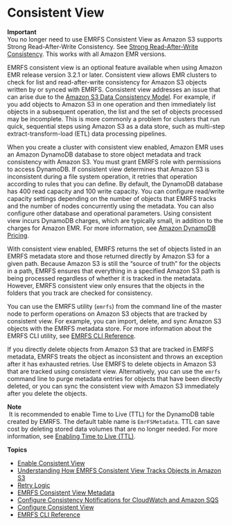 # Consistent View<a name="emr-plan-consistent-view"></a>

**Important**  
You no longer need to use EMRFS Consistent View as Amazon S3 supports Strong Read\-After\-Write Consistency\. See [Strong Read\-After\-Write Consistency](https://aws.amazon.com/blogs/aws/amazon-s3-update-strong-read-after-write-consistency/)\. This works with all Amazon EMR versions\.

EMRFS consistent view is an optional feature available when using Amazon EMR release version 3\.2\.1 or later\. Consistent view allows EMR clusters to check for list and read\-after\-write consistency for Amazon S3 objects written by or synced with EMRFS\. Consistent view addresses an issue that can arise due to the [Amazon S3 Data Consistency Model](https://docs.aws.amazon.com/AmazonS3/latest/dev/Introduction.html#ConsistencyModel)\. For example, if you add objects to Amazon S3 in one operation and then immediately list objects in a subsequent operation, the list and the set of objects processed may be incomplete\. This is more commonly a problem for clusters that run quick, sequential steps using Amazon S3 as a data store, such as multi\-step extract\-transform\-load \(ETL\) data processing pipelines\.

When you create a cluster with consistent view enabled, Amazon EMR uses an Amazon DynamoDB database to store object metadata and track consistency with Amazon S3\. You must grant EMRFS role with permissions to access DynamoDB\. If consistent view determines that Amazon S3 is inconsistent during a file system operation, it retries that operation according to rules that you can define\. By default, the DynamoDB database has 400 read capacity and 100 write capacity\. You can configure read/write capacity settings depending on the number of objects that EMRFS tracks and the number of nodes concurrently using the metadata\. You can also configure other database and operational parameters\. Using consistent view incurs DynamoDB charges, which are typically small, in addition to the charges for Amazon EMR\. For more information, see [Amazon DynamoDB Pricing](https://aws.amazon.com/dynamodb/pricing/)\.

With consistent view enabled, EMRFS returns the set of objects listed in an EMRFS metadata store and those returned directly by Amazon S3 for a given path\. Because Amazon S3 is still the “source of truth” for the objects in a path, EMRFS ensures that everything in a specified Amazon S3 path is being processed regardless of whether it is tracked in the metadata\. However, EMRFS consistent view only ensures that the objects in the folders that you track are checked for consistency\.

You can use the EMRFS utility \(`emrfs`\) from the command line of the master node to perform operations on Amazon S3 objects that are tracked by consistent view\. For example, you can import, delete, and sync Amazon S3 objects with the EMRFS metadata store\. For more information about the EMRFS CLI utility, see [EMRFS CLI Reference](emrfs-cli-reference.md)\.

If you directly delete objects from Amazon S3 that are tracked in EMRFS metadata, EMRFS treats the object as inconsistent and throws an exception after it has exhausted retries\. Use EMRFS to delete objects in Amazon S3 that are tracked using consistent view\. Alternatively, you can use the `emrfs` command line to purge metadata entries for objects that have been directly deleted, or you can sync the consistent view with Amazon S3 immediately after you delete the objects\.

**Note**  
 It is recommended to enable Time to Live \(TTL\) for the DynamoDB table created by EMRFS\. The default table name is `EmrFSMetadata`\. TTL can save cost by deleting stored data volumes that are no longer needed\. For more information, see [Enabling Time to Live \(TTL\)](https://docs.aws.amazon.com/amazondynamodb/latest/developerguide/time-to-live-ttl-how-to.html)\. 

**Topics**
+ [Enable Consistent View](enable-consistent-view.md)
+ [Understanding How EMRFS Consistent View Tracks Objects in Amazon S3](emrfs-files-tracked.md)
+ [Retry Logic](emrfs-retry-logic.md)
+ [EMRFS Consistent View Metadata](emrfs-metadata.md)
+ [Configure Consistency Notifications for CloudWatch and Amazon SQS](emrfs-configure-sqs-cw.md)
+ [Configure Consistent View](emrfs-configure-consistent-view.md)
+ [EMRFS CLI Reference](emrfs-cli-reference.md)